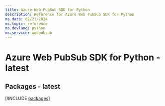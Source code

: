 ```yaml
---
title: Azure Web PubSub SDK for Python
description: Reference for Azure Web PubSub SDK for Python
ms.date: 02/21/2024
ms.topic: reference
ms.devlang: python
ms.service: webpubsub
---
```

# Azure Web PubSub SDK for Python - latest
## Packages - latest
[!INCLUDE [packages](web-pubsub-index.md)]